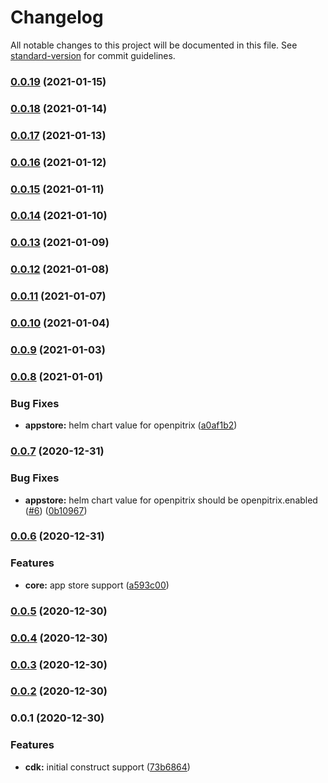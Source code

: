 # Changelog

All notable changes to this project will be documented in this file. See [standard-version](https://github.com/conventional-changelog/standard-version) for commit guidelines.

### [0.0.19](https://github.com/pahud/cdk-kubesphere/compare/v0.0.18...v0.0.19) (2021-01-15)

### [0.0.18](https://github.com/pahud/cdk-kubesphere/compare/v0.0.17...v0.0.18) (2021-01-14)

### [0.0.17](https://github.com/pahud/cdk-kubesphere/compare/v0.0.16...v0.0.17) (2021-01-13)

### [0.0.16](https://github.com/pahud/cdk-kubesphere/compare/v0.0.15...v0.0.16) (2021-01-12)

### [0.0.15](https://github.com/pahud/cdk-kubesphere/compare/v0.0.14...v0.0.15) (2021-01-11)

### [0.0.14](https://github.com/pahud/cdk-kubesphere/compare/v0.0.13...v0.0.14) (2021-01-10)

### [0.0.13](https://github.com/pahud/cdk-kubesphere/compare/v0.0.12...v0.0.13) (2021-01-09)

### [0.0.12](https://github.com/pahud/cdk-kubesphere/compare/v0.0.11...v0.0.12) (2021-01-08)

### [0.0.11](https://github.com/pahud/cdk-kubesphere/compare/v0.0.10...v0.0.11) (2021-01-07)

### [0.0.10](https://github.com/pahud/cdk-kubesphere/compare/v0.0.9...v0.0.10) (2021-01-04)

### [0.0.9](https://github.com/pahud/cdk-kubesphere/compare/v0.0.8...v0.0.9) (2021-01-03)

### [0.0.8](https://github.com/pahud/cdk-kubesphere/compare/v0.0.7...v0.0.8) (2021-01-01)


### Bug Fixes

* **appstore:** helm chart value for openpitrix ([a0af1b2](https://github.com/pahud/cdk-kubesphere/commit/a0af1b2a2025b8f9cd8f80852ea847ca477cda8d))

### [0.0.7](https://github.com/pahud/cdk-kubesphere/compare/v0.0.6...v0.0.7) (2020-12-31)


### Bug Fixes

* **appstore:** helm chart value for openpitrix should be openpitrix.enabled ([#6](https://github.com/pahud/cdk-kubesphere/issues/6)) ([0b10967](https://github.com/pahud/cdk-kubesphere/commit/0b1096747c08d404b34ea7a4717fc52f8e9c31a4))

### [0.0.6](https://github.com/pahud/cdk-kubesphere/compare/v0.0.5...v0.0.6) (2020-12-31)


### Features

* **core:** app store support ([a593c00](https://github.com/pahud/cdk-kubesphere/commit/a593c008fb00c6b7cc727795b5bff10e838b2eac))

### [0.0.5](https://github.com/pahud/cdk-kubesphere/compare/v0.0.4...v0.0.5) (2020-12-30)

### [0.0.4](https://github.com/pahud/cdk-kubesphere/compare/v0.0.3...v0.0.4) (2020-12-30)

### [0.0.3](https://github.com/pahud/cdk-kubesphere/compare/v0.0.1...v0.0.3) (2020-12-30)

### [0.0.2](https://github.com/pahud/cdk-kubesphere/compare/v0.0.1...v0.0.2) (2020-12-30)

### 0.0.1 (2020-12-30)


### Features

* **cdk:** initial construct support ([73b6864](https://github.com/pahud/cdk-kubesphere/commit/73b6864fa7c3842ba99b56d2947dd183d6ad0957))
